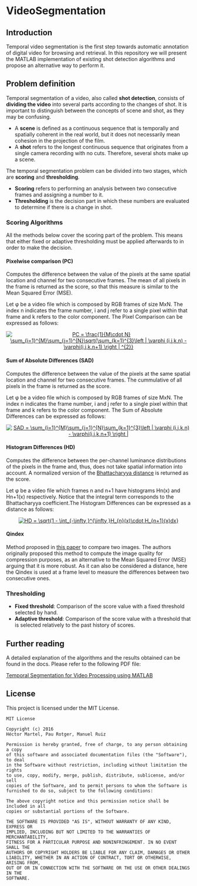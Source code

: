 # VideoSegmentation
## Introduction

Temporal video segmentation is the first step towards automatic annotation of digital video for browsing and retrieval. In this repository we will present the MATLAB implementation of existing shot detection algorithms and propose an alternative way to perform it.

## Problem definition

Temporal segmentation of a video, also called **shot detection**, consists of **dividing the video** into several parts according to the changes of shot. It is important to distinguish between the concepts of scene and shot, as they may be confusing. 
- A **scene** is defined as a continuous sequence that is temporally and spatially coherent in the real world, but it does not necessarily mean cohesion in the projection of the film.
- A **shot** refers to the longest continuous sequence that originates from a single camera recording with no cuts. Therefore, several shots make up a scene.


The temporal segmentation problem can be divided into two stages, which are **scoring** and **thresholding**. 
- **Scoring** refers to performing an analysis between two consecutive frames and assigning a number to it. 
- **Thresholding** is the decision part in which these numbers are evaluated to determine if there is a change in shot.

### Scoring Algorithms

All the methods below cover the scoring part of the problem. This means that either fixed or adaptive thresholding must be applied afterwards to in order to make the decision.


#### **Pixelwise comparison (PC)**

Computes the difference between the value of the pixels at the same spatial location and channel for two consecutive frames. The mean of all pixels in the frame is returned as the score, so that this measure is similar to the Mean Squared Error (MSE). 


Let φ be a video file which is composed by RGB frames of size MxN. The index n indicates the frame number, i and j refer to a single pixel within that frame and k refers to the color component. The Pixel Comparison can be expressed as follows:


<p align="center">
<a href="https://www.codecogs.com/eqnedit.php?latex=\inline&space;PC&space;=&space;\frac{1}{M\cdot&space;N}&space;\sum_{i=1}^{M}\sum_{j=1}^{N}\sqrt{\sum_{k=1}^{3}\left&space;|&space;\varphi&space;(i,j,k,n)&space;-&space;\varphi(i,j,k,n&plus;1)&space;\right&space;|&space;^{2}}" target="_blank"><img src="https://latex.codecogs.com/gif.latex?\inline&space;PC&space;=&space;\frac{1}{M\cdot&space;N}&space;\sum_{i=1}^{M}\sum_{j=1}^{N}\sqrt{\sum_{k=1}^{3}\left&space;|&space;\varphi&space;(i,j,k,n)&space;-&space;\varphi(i,j,k,n&plus;1)&space;\right&space;|&space;^{2}}" title="PC = \frac{1}{M\cdot N} \sum_{i=1}^{M}\sum_{j=1}^{N}\sqrt{\sum_{k=1}^{3}\left | \varphi (i,j,k,n) - \varphi(i,j,k,n+1) \right | ^{2}}" /></a>
</p>


#### **Sum of Absolute Differences (SAD)** 

Computes the difference between the value of the pixels at the same spatial location and channel for two consecutive frames. The cummulative of all pixels in the frame is returned as the score.


Let φ be a video file which is composed by RGB frames of size MxN. The index n indicates the frame number, i and j refer to a single pixel within that frame and k refers to the color component. The Sum of Absolute Differences can be expressed as follows:

<p align="center">
<a href="https://www.codecogs.com/eqnedit.php?latex=\inline&space;SAD&space;=&space;\sum_{i=1}^{M}\sum_{j=1}^{N}\sum_{k=1}^{3}\left&space;|&space;\varphi&space;(i,j,k,n)&space;-&space;\varphi(i,j,k,n&plus;1)&space;\right&space;|" target="_blank"><img src="https://latex.codecogs.com/gif.latex?\inline&space;SAD&space;=&space;\sum_{i=1}^{M}\sum_{j=1}^{N}\sum_{k=1}^{3}\left&space;|&space;\varphi&space;(i,j,k,n)&space;-&space;\varphi(i,j,k,n&plus;1)&space;\right&space;|" title="SAD = \sum_{i=1}^{M}\sum_{j=1}^{N}\sum_{k=1}^{3}\left | \varphi (i,j,k,n) - \varphi(i,j,k,n+1) \right |" /></a>
</p>


#### **Histogram Differences (HD)**

Computes the difference between the per-channel luminance distributions of the pixels in the frame and, thus, does not take spatial information into account. A normalized version of the [Bhattacharyya distance](https://en.wikipedia.org/wiki/Bhattacharyya_distance) is returned as the score. 


Let φ be a video file which frames n and n+1 have histograms Hn(x) and Hn+1(x) respectively. Notice that the integral term corresponds to the Bhattacharyya coefficient.The Histogram Differences can be expressed as a distance as follows:

<p align="center">
<a href="https://www.codecogs.com/eqnedit.php?latex=\inline&space;HD&space;=&space;\sqrt{1&space;-&space;\int_{-\infty&space;}^{\infty&space;}H_{n}(x)\cdot&space;H_{n&plus;1}(x)dx}" target="_blank"><img src="https://latex.codecogs.com/gif.latex?\inline&space;HD&space;=&space;\sqrt{1&space;-&space;\int_{-\infty&space;}^{\infty&space;}H_{n}(x)\cdot&space;H_{n&plus;1}(x)dx}" title="HD = \sqrt{1 - \int_{-\infty }^{\infty }H_{n}(x)\cdot H_{n+1}(x)dx}" /></a>
</p>


#### **Qindex**

Method proposed in [this paper](http://ieeexplore.ieee.org/xpl/articleDetails.jsp?tp=&arnumber=995823) to compare two images. The authors originally proposed this method to compute the image quality for compression purposes, as an alternative to the Mean Squared Error (MSE) arguing that it is more robust. As it can also be considered a distance, here the Qindex is used at a frame level to measure the differences between two consecutive ones.


### Thresholding

- **Fixed threshold**: Comparison of the score value with a fixed threshold selected by hand. 
- **Adaptive threshold**: Comparison of the score value with a threshold that is selected relatively to the past history of scores.

## Further reading
A detailed explanation of the algorithms and the results obtained can be found in the docs. Please refer to the following PDF file:

[Temporal Segmentation for Video Processing using MATLAB](docs/article.pdf)

## License

This project is licensed under the MIT License.
```
MIT License

Copyright (c) 2016 
Héctor Martel, Pau Rotger, Manuel Ruiz

Permission is hereby granted, free of charge, to any person obtaining a copy
of this software and associated documentation files (the "Software"), to deal
in the Software without restriction, including without limitation the rights
to use, copy, modify, merge, publish, distribute, sublicense, and/or sell
copies of the Software, and to permit persons to whom the Software is
furnished to do so, subject to the following conditions:

The above copyright notice and this permission notice shall be included in all
copies or substantial portions of the Software.

THE SOFTWARE IS PROVIDED "AS IS", WITHOUT WARRANTY OF ANY KIND, EXPRESS OR
IMPLIED, INCLUDING BUT NOT LIMITED TO THE WARRANTIES OF MERCHANTABILITY,
FITNESS FOR A PARTICULAR PURPOSE AND NONINFRINGEMENT. IN NO EVENT SHALL THE
AUTHORS OR COPYRIGHT HOLDERS BE LIABLE FOR ANY CLAIM, DAMAGES OR OTHER
LIABILITY, WHETHER IN AN ACTION OF CONTRACT, TORT OR OTHERWISE, ARISING FROM,
OUT OF OR IN CONNECTION WITH THE SOFTWARE OR THE USE OR OTHER DEALINGS IN THE
SOFTWARE.
```
